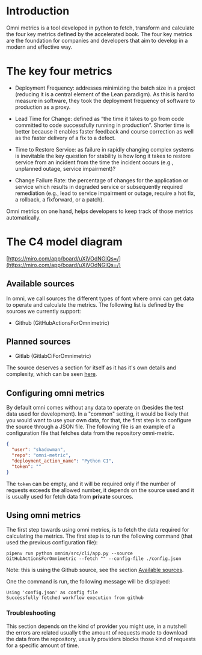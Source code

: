 # Introduction

Omni metrics is a tool developed in python to fetch, transform and calculate
the four key metrics defined by the accelerated book. The four key metrics
are the foundation for companies and developers that aim to develop
in a modern and effective way.

# The key four metrics

- Deployment Frequency: addresses minimizing the batch size in a project (reducing it is a central element of the Lean paradigm). As this is hard to measure in software, they took the deployment frequency of software to production as a proxy.

- Lead Time for Change: defined as “the time it takes to go from code committed to code successfully running in production”. Shorter time is better because it enables faster feedback and course correction as well as the faster delivery of a fix to a defect.

- Time to Restore Service: as failure in rapidly changing complex systems is inevitable the key question for stability is how long it takes to restore service from an incident from the time the incident occurs (e.g., unplanned outage, service impairment)?

- Change Failure Rate: the percentage of changes for the application or service which results in degraded service or subsequently required remediation (e.g., lead to service impairment or outage, require a hot fix, a rollback, a fixforward, or a patch).

Omni metrics on one hand, helps developers to keep track of those metrics
automatically.

# The C4 model diagram

[https://miro.com/app/board/uXjVOdNGlQs=/](https://miro.com/app/board/uXjVOdNGlQs=/)

## Available sources

In omni, we call sources the different types of font where omni can get data
to operate and calculate the metrics. The following list is defined by the
sources we currently support:

- Github (GitHubActionsForOmnimetric)

## Planned sources

- Gitlab (GitlabCiForOmnimetric)

The source deserves a section for itself as it has it's own details and complexity,
which can be seen [here](./sources.md).

## Configuring omni metrics

By default omni comes without any data to operate on (besides the test data
used for development). In a "common" setting, it would be likely that
you would want to use your own data, for that, the first step
is to configure the source through a JSON file. The following file
is an example of a configuration file that fetches data from the repository
omni-metric.

```json
{
  "user": "shadowman",
  "repo": "omni-metric",
  "deployment_action_name": "Python CI",
  "token": ""
}
```

The `token` can be empty, and it will be required only if the number of requests
exceeds the allowed number, it depends on the source used and it is usually
used for fetch data from **private** sources.

## Using omni metrics

The first step towards using omni metrics, is to fetch the data required
for calculating the metrics. The first step is to run the following
command (that used the previous configuration file):

```
pipenv run python omnim/src/cli/app.py --source GitHubActionsForOmnimetric --fetch "" --config-file ./config.json
```

Note: this is using the Github source, see the section [Available sources](#available-sources).

One the command is run, the following message will be displayed:

```
Using 'config.json' as config file
Successfully fetched workflow execution from github
```

### Troubleshooting

This section depends on the kind of provider you might use, in a nutshell the
errors are related usually t the amount of requests made to download the data
from the repository, usually providers blocks those kind of requests for a
specific amount of time.